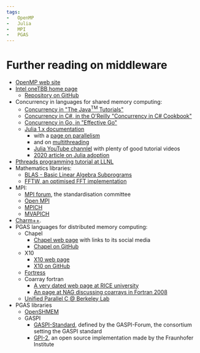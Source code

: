 ```yaml
---
tags:
-   OpenMP
-   Julia
-   MPI
-   PGAS
---
```


# Further reading on middleware

-   [OpenMP web site](https://www.openmp.org/)
-   [Intel oneTBB home page](https://www.intel.com/content/www/us/en/developer/tools/oneapi/onetbb.html)
    -   [Repository on GitHub](https://github.com/oneapi-src/oneTBB)
-   Concurrency in languages for shared memory computing:
    -   [Concurrency in "The Java<sup>TM</sup> Tutorials"](https://docs.oracle.com/javase/tutorial/essential/concurrency/)
    -   [Concurrency in C#, in the O'Reilly "Concurrency in C# Cookbook"](https://www.oreilly.com/library/view/concurrency-in-c/9781491906675/ch01.html)
    -   [Concurrency in Go, in "Effective Go"](https://go.dev/doc/effective_go#concurrency)
    -   [Julia 1.x documentation](https://docs.julialang.org/en/v1/)
        -   with a [page on parallelism](https://docs.julialang.org/en/v1/manual/parallel-computing/)
        -   and on [multithreading](https://docs.julialang.org/en/v1/base/multi-threading/)
        -   [Julia YouTube channlel](https://www.youtube.com/user/JuliaLanguage) with plenty of good tutorial videos
        -   [2020 article on Julia adoption](https://www.hpcwire.com/2020/01/14/julia-programmings-dramatic-rise-in-hpc-and-elsewhere/)
-   [Pthreads programming tutorial at LLNL](https://hpc-tutorials.llnl.gov/posix/)
-   Mathematics libraries:
    -   [BLAS - Basic Linear Algebra Subprograms](https://netlib.org/blas/)
    -   [FFTW, an optimised FFT implementation](https://www.fftw.org/)
-   MPI:
    -   [MPI forum](https://www.mpi-forum.org/), the standardisation committee
    -   [Open MPI](https://www.open-mpi.org/)
    -   [MPICH](https://www.mpich.org)
    -   [MVAPICH](https://mvapich.cse.ohio-state.edu/)
-   [Charm++](https://charmplusplus.org/).
-   PGAS languages for distributed memory computing:
    -   Chapel
        -   [Chapel web page](https://chapel-lang.org/) with links to its social media
        -   [Chapel on GitHub](https://github.com/chapel-lang/)
    -   X10
        -   [X10 web page](http://x10-lang.org/)
        -   [X10 on GitHub](https://github.com/x10-lang/x10)
    -   [Fortress](https://link.springer.com/referenceworkentry/10.1007/978-0-387-09766-4_190)
    -   Coarray fortran
        -   [A very dated web page at RICE university](http://caf.rice.edu)
        -   [An page at NAG discussing coarrays in Fortran 2008](https://support.nag.com/nagware/np/r71_doc/manual/compiler_10_2.html#AUTOTOC_10_2_3)
    -   [Unified Parallel C @ Berkeley Lab](https://upc.lbl.gov)
-   PGAS libraries
    -   [OpenSHMEM](http://openshmem.org/)
    -   GASPI
        -   [GASPI-Standard](https://github.com/GASPI-Forum/GASPI-Standard), defined by the GASPI-Forum, 
            the consortium setting the GASPI standard
        -   [GPI-2](http://www.gpi-site.com), an open source implementation made by the Fraunhofer Institute

